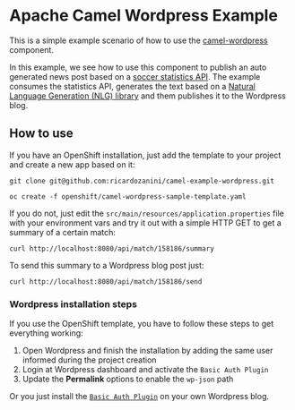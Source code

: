 # Apache Camel Wordpress Example

This is a simple example scenario of how to use the [camel-wordpress](https://github.com/apache/camel/blob/master/components/camel-wordpress/src/main/docs/wordpress-component.adoc) component. 

In this example, we see how to use this component to publish an auto generated news post based on a [soccer statistics API](https://www.football-data.org/). The example consumes the statistics API, generates the text based on a [Natural Language Generation (NLG) library](https://github.com/simplenlg/simplenlg) and them publishes it to the Wordpress blog.

## How to use

If you have an OpenShift installation, just add the template to your project and create a new app based on it:

```shell
git clone git@github.com:ricardozanini/camel-example-wordpress.git

oc create -f openshift/camel-wordpress-sample-template.yaml
```

If you do not, just edit the `src/main/resources/application.properties` file with your environment vars and try it out with a simple HTTP GET to get a summary of a certain match:

```shell
curl http://localhost:8080/api/match/158186/summary
```

To send this summary to a Wordpress blog post just:


```shell
curl http://localhost:8080/api/match/158186/send
```


### Wordpress installation steps

If you use the OpenShift template, you have to follow these steps to get everything working:

1. Open Wordpress and finish the installation by adding the same user informed during the project creation
2. Login at Wordpress dashboard and activate the `Basic Auth Plugin`
3. Update the **Permalink** options to enable the `wp-json` path

Or you just install the [`Basic Auth Plugin`](https://github.com/WP-API/Basic-Auth) on your own Wordpress blog.
